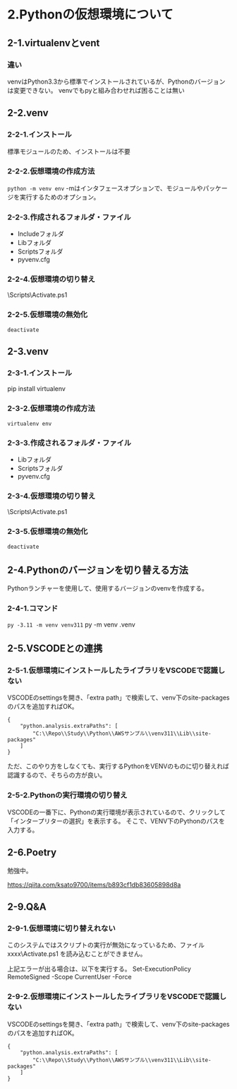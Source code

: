 # 2.Pythonの仮想環境について

## 2-1.virtualenvとvent

### 違い

venvはPython3.3から標準でインストールされているが、Pythonのバージョンは変更できない。
venvでもpyと組み合わせれば困ることは無い

## 2-2.venv

### 2-2-1.インストール

標準モジュールのため、インストールは不要

### 2-2-2.仮想環境の作成方法

`python -m venv env`
-mはインタフェースオプションで、モジュールやパッケージを実行するためのオプション。

### 2-2-3.作成されるフォルダ・ファイル

* Includeフォルダ
* Libフォルダ
* Scriptsフォルダ
* pyvenv.cfg

### 2-2-4.仮想環境の切り替え

\Scripts\Activate.ps1

### 2-2-5.仮想環境の無効化

`deactivate`

## 2-3.venv

### 2-3-1.インストール

pip install virtualenv

### 2-3-2.仮想環境の作成方法

`virtualenv env`

### 2-3-3.作成されるフォルダ・ファイル

* Libフォルダ
* Scriptsフォルダ
* pyvenv.cfg

### 2-3-4.仮想環境の切り替え

\Scripts\Activate.ps1

### 2-3-5.仮想環境の無効化

`deactivate`

## 2-4.Pythonのバージョンを切り替える方法

Pythonランチャーを使用して、使用するバージョンのvenvを作成する。

### 2-4-1.コマンド

`py -3.11 -m venv venv311`
py -m venv .venv

## 2-5.VSCODEとの連携

### 2-5-1.仮想環境にインストールしたライブラリをVSCODEで認識しない

VSCODEのsettingsを開き、「extra path」で検索して、venv下のsite-packagesのパスを追加すればOK。

```
{
    "python.analysis.extraPaths": [
        "C:\\Repo\\Study\\Python\\AWSサンプル\\venv311\\Lib\\site-packages"
    ]
}
```

ただ、このやり方をしなくても、実行するPythonをVENVのものに切り替えれば認識するので、そちらの方が良い。

### 2-5-2.Pythonの実行環境の切り替え

VSCODEの一番下に、Pythonの実行環境が表示されているので、クリックして「インタープリターの選択」を表示する。
そこで、VENV下のPythonのパスを入力する。

## 2-6.Poetry

勉強中。

https://qiita.com/ksato9700/items/b893cf1db83605898d8a

## 2-9.Q&A

### 2-9-1.仮想環境に切り替えれない

このシステムではスクリプトの実行が無効になっているため、ファイル xxxx\Activate.ps1 を読み込むことができません。

上記エラーが出る場合は、以下を実行する。
Set-ExecutionPolicy RemoteSigned -Scope CurrentUser -Force

### 2-9-2.仮想環境にインストールしたライブラリをVSCODEで認識しない

VSCODEのsettingsを開き、「extra path」で検索して、venv下のsite-packagesのパスを追加すればOK。

```
{
    "python.analysis.extraPaths": [
        "C:\\Repo\\Study\\Python\\AWSサンプル\\venv311\\Lib\\site-packages"
    ]
}
```